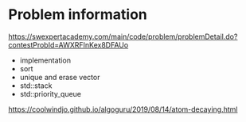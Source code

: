 # Problem information

<https://swexpertacademy.com/main/code/problem/problemDetail.do?contestProbId=AWXRFInKex8DFAUo>

- implementation
- sort
- unique and erase vector
- std::stack
- std::priority_queue

<https://coolwindjo.github.io/algoguru/2019/08/14/atom-decaying.html>
